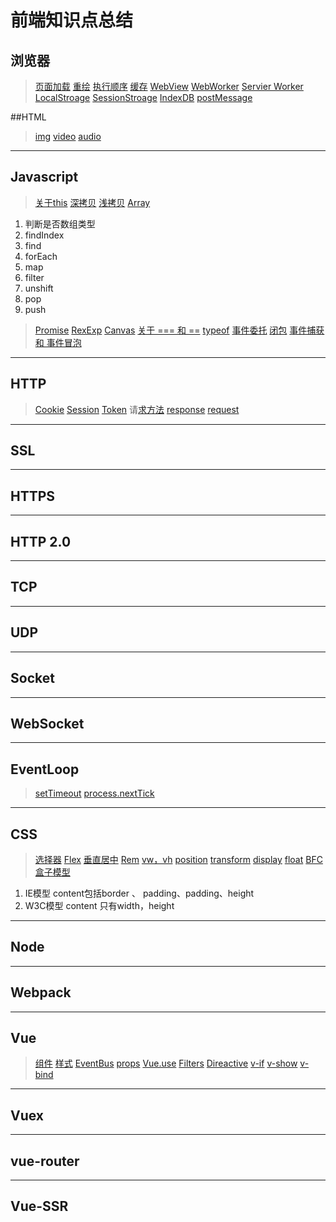 # 前端知识点总结

## 浏览器
> [页面加载]()
> [重绘]()
> [执行顺序]()
> [缓存]()
> [WebView]()
> [WebWorker]()
> [Servier Worker]()
> [LocalStroage]()
> [SessionStroage]()
> [IndexDB]()
> [postMessage]()

##HTML
> [img]()
> [video]()
> [audio]()
- - - - -
## Javascript
> [关于this]()
> [深拷贝]()
> [浅拷贝]()
> [Array]()
1. 判断是否数组类型
2. findIndex
3. find
4. forEach
5. map
6. filter
7. unshift
8. pop
9. push
> [Promise]()
> [RexExp]()
> [Canvas]()
> [关于 === 和 ==]()
> [typeof]()
> [事件委托]()
> [闭包]()
> [事件捕获 和 事件冒泡]()
- - - - -
## HTTP
> [Cookie]()
> [Session]()
> [Token]()
>请[求方法]()
> [response]()
> [request]()
- - - - -
## SSL
- - - - -
## HTTPS
- - - - -
## HTTP 2.0
- - - - -
## TCP
- - - - -
## UDP
- - - - -
## Socket
- - - - -
## WebSocket
- - - - -
## EventLoop
> [setTimeout]()
> [process.nextTick]()
- - - - -
## CSS
> [选择器]()
> [Flex]()
> [垂直居中]()
> [Rem]()
> [vw，vh]()
> [position]()
> [transform]()
> [display]()
> [float]()
> [BFC]()
> [盒子模型]()
1. IE模型
        content包括border 、 padding、padding、height
2. W3C模型
        content 只有width，height
- - - - -
## Node
- - - - -
## Webpack
- - - - -
## Vue
> [组件]()
> [样式]()
> [EventBus]()
> [props]()
> [Vue.use]()
> [Filters]()
> [Direactive]()
> [v-if]()
> [v-show]()
> [v-bind]()
- - - - -

## Vuex
- - - - -
## vue-router
- - - - -
## Vue-SSR